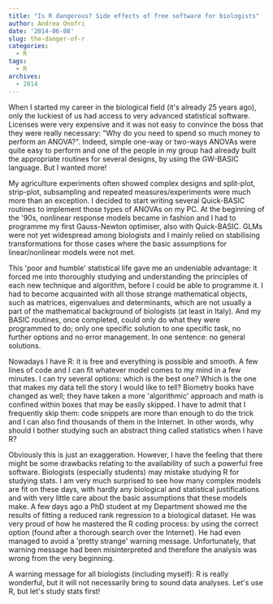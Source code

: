```yaml
---
title: "Is R dangerous? Side effects of free software for biologists"
author: Andrea Onofri
date: '2014-06-08'
slug: the-danger-of-r
categories:
  - R
tags:
  - R
archives:
  - 2014
---
```


When I started my career in the biological field (it's already 25 years ago), only the luckiest of us had access to very advanced statistical software. Licenses were very expensive and it was not easy to convince the boss that they were really necessary: "Why do you need to spend so much money to perform an ANOVA?". Indeed, simple one-way or two-ways ANOVAs were quite easy to perform and one of the people in my group had already built the appropriate routines for several designs, by using the GW-BASIC language. But I wanted more!

My agriculture experiments often showed complex designs and split-plot, strip-plot, subsampling and repeated measures/experiments were much more than an exception. I decided to start writing several Quick-BASIC routines to implement those types of ANOVAs on my PC. At the beginning of the '90s, nonlinear response models became in fashion and I had to programme my first Gauss-Newton optimiser, also with Quick-BASIC. GLMs were not yet widespread among biologists and I mainly relied on stabilising transformations for those cases where the basic assumptions for linear/nonlinear models were not met.

This 'poor and humble' statistical life gave me an undeniable advantage: it forced me into thoroughly studying and understanding the principles of each new technique and algorithm, before I could be able to programme it. I had to become acquainted with all those strange mathematical objects, such as matrices, eigenvalues and determinants, which are not usually a part of the mathematical background of biologists (at least in Italy). And my BASIC routines, once completed, could only do what they were programmed to do; only one specific solution to one specific task, no further options and no error management. In one sentence: no general solutions.

Nowadays I have R: it is free and everything is possible and smooth. A few lines of code and I can fit whatever model comes to my mind in a few minutes. I can try several options: which is the best one? Which is the one that makes my data tell the story I would like to tell? Biometry books have changed as well; they have taken a more 'algorithmic' approach and math is confined within boxes that may be easily skipped. I have to admit that I frequently skip them: code snippets are more than enough to do the trick and I can also find thousands of them in the Internet. In other words, why should I bother studying such an abstract thing called statistics when I have R?

Obviously this is just an exaggeration. However, I have the feeling that there might be some drawbacks relating to the availability of such a powerful free software. Biologists (especially students) may mistake studying R for studying stats. I am very much surprised to see how many complex models are fit on these days, with hardly any biological and statistical justifications and with very little care about the basic assumptions that these models make. A few days ago a PhD student at my Department showed me the results of fitting a reduced rank regression to a biological dataset. He was very proud of how he mastered the R coding process: by using the correct option (found after a thorough search over the Internet). He had even managed to avoid a 'pretty strange' warning message. Unfortunately, that warning message had been misinterpreted and therefore the analysis was wrong from the very beginning.

A warning message for all biologists (including myself): R is really wonderful, but it will not necessarily bring to sound data analyses. Let's use R, but let's study stats first!
